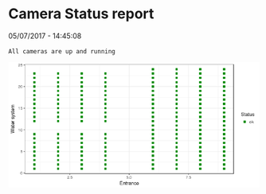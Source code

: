 Camera Status report
================
05/07/2017 - 14:45:08

    All cameras are up and running

![](camreport_files/figure-markdown_github/unnamed-chunk-2-1.png)
